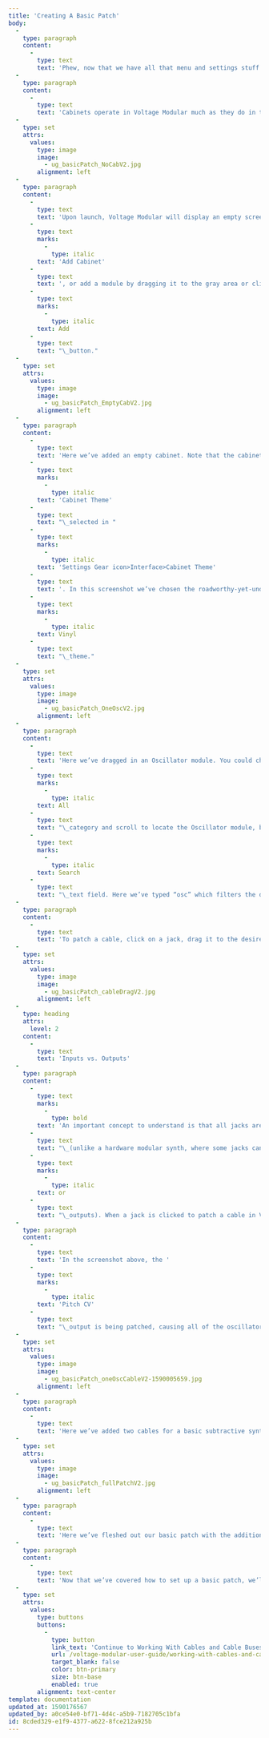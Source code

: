 ```yaml
---
title: 'Creating A Basic Patch'
body:
  -
    type: paragraph
    content:
      -
        type: text
        text: 'Phew, now that we have all that menu and settings stuff out of the way, let’s get to the part everyone’s been waiting for: creating wicked modular synth sounds with a mess o’ cables! Here we’ll walk through the creation of a basic two-oscillator subtractive synthesizer patch:'
  -
    type: paragraph
    content:
      -
        type: text
        text: 'Cabinets operate in Voltage Modular much as they do in the hardware world, except that you’ll never need to worry about power routing or requirements, and that the size and number of cabinets is only limited by computer screen real estate.'
  -
    type: set
    attrs:
      values:
        type: image
        image:
          - ug_basicPatch_NoCabV2.jpg
        alignment: left
  -
    type: paragraph
    content:
      -
        type: text
        text: 'Upon launch, Voltage Modular will display an empty screen. To create an empty cabinet, right-click anywhere in the empty gray area and choose '
      -
        type: text
        marks:
          -
            type: italic
        text: 'Add Cabinet'
      -
        type: text
        text: ', or add a module by dragging it to the gray area or clicking the module’s '
      -
        type: text
        marks:
          -
            type: italic
        text: Add
      -
        type: text
        text: "\_button."
  -
    type: set
    attrs:
      values:
        type: image
        image:
          - ug_basicPatch_EmptyCabV2.jpg
        alignment: left
  -
    type: paragraph
    content:
      -
        type: text
        text: 'Here we’ve added an empty cabinet. Note that the cabinet’s edge and “back panel” appearance  change dependent upon the '
      -
        type: text
        marks:
          -
            type: italic
        text: 'Cabinet Theme'
      -
        type: text
        text: "\_selected in "
      -
        type: text
        marks:
          -
            type: italic
        text: 'Settings Gear icon>Interface>Cabinet Theme'
      -
        type: text
        text: '. In this screenshot we’ve chosen the roadworthy-yet-understated '
      -
        type: text
        marks:
          -
            type: italic
        text: Vinyl
      -
        type: text
        text: "\_theme."
  -
    type: set
    attrs:
      values:
        type: image
        image:
          - ug_basicPatch_OneOscV2.jpg
        alignment: left
  -
    type: paragraph
    content:
      -
        type: text
        text: 'Here we’ve dragged in an Oscillator module. You could choose the '
      -
        type: text
        marks:
          -
            type: italic
        text: All
      -
        type: text
        text: "\_category and scroll to locate the Oscillator module, but it’s much faster to type the first few letters of the desired module in the "
      -
        type: text
        marks:
          -
            type: italic
        text: Search
      -
        type: text
        text: "\_text field. Here we’ve typed “osc” which filters the display to only show modules with “osc” in their name. Just like finding stuff on Netflix, only noisier."
  -
    type: paragraph
    content:
      -
        type: text
        text: 'To patch a cable, click on a jack, drag it to the desired destination jack, and release the mouse button.'
  -
    type: set
    attrs:
      values:
        type: image
        image:
          - ug_basicPatch_cableDragV2.jpg
        alignment: left
  -
    type: heading
    attrs:
      level: 2
    content:
      -
        type: text
        text: 'Inputs vs. Outputs'
  -
    type: paragraph
    content:
      -
        type: text
        marks:
          -
            type: bold
        text: 'An important concept to understand is that all jacks are exclusively an input or an output'
      -
        type: text
        text: "\_(unlike a hardware modular synth, where some jacks can be used as inputs "
      -
        type: text
        marks:
          -
            type: italic
        text: or
      -
        type: text
        text: "\_outputs). When a jack is clicked to patch a cable in Voltage Modular, jacks not available as destinations are grayed out. For example, if you’re patching a cable from an output jack, all other output jacks are temporarily grayed out. The same applies if you’re patching a cable from an input jack; all other input jacks are grayed out. Now back to our previously scheduled programming..."
  -
    type: paragraph
    content:
      -
        type: text
        text: 'In the screenshot above, the '
      -
        type: text
        marks:
          -
            type: italic
        text: 'Pitch CV'
      -
        type: text
        text: "\_output is being patched, causing all of the oscillator output jacks to become grayed out, while all of the oscillator inputs are potential destinations."
  -
    type: set
    attrs:
      values:
        type: image
        image:
          - ug_basicPatch_oneOscCableV2-1590005659.jpg
        alignment: left
  -
    type: paragraph
    content:
      -
        type: text
        text: 'Here we’ve added two cables for a basic subtractive synth patch. The green cable routes the keyboard pitch control voltage out (we’ll refer to control voltages as "CV''s" from here on out) to the oscillator’s keyboard CV in to allow keyboard control of pitch. The red cable routes the oscillator’s sawtooth wave output to the main audio outputs. You’ll notice the sound plays continuously, but we''re about to fix that.'
  -
    type: set
    attrs:
      values:
        type: image
        image:
          - ug_basicPatch_fullPatchV2.jpg
        alignment: left
  -
    type: paragraph
    content:
      -
        type: text
        text: 'Here we’ve fleshed out our basic patch with the addition of a Filter, and Amplifier, and two Envelope Generators (one to control the filter cutoff, and another to control amplitude).'
  -
    type: paragraph
    content:
      -
        type: text
        text: 'Now that we’ve covered how to set up a basic patch, we’ll go over some (slightly) more advanced things you should know about cabinets, modules, and cables.'
  -
    type: set
    attrs:
      values:
        type: buttons
        buttons:
          -
            type: button
            link_text: 'Continue to Working With Cables and Cable Buses'
            url: /voltage-modular-user-guide/working-with-cables-and-cable-buses
            target_blank: false
            color: btn-primary
            size: btn-base
            enabled: true
        alignment: text-center
template: documentation
updated_at: 1590176567
updated_by: a0ce54e0-bf71-4d4c-a5b9-7182705c1bfa
id: 8cded329-e1f9-4377-a622-8fce212a925b
---
```

